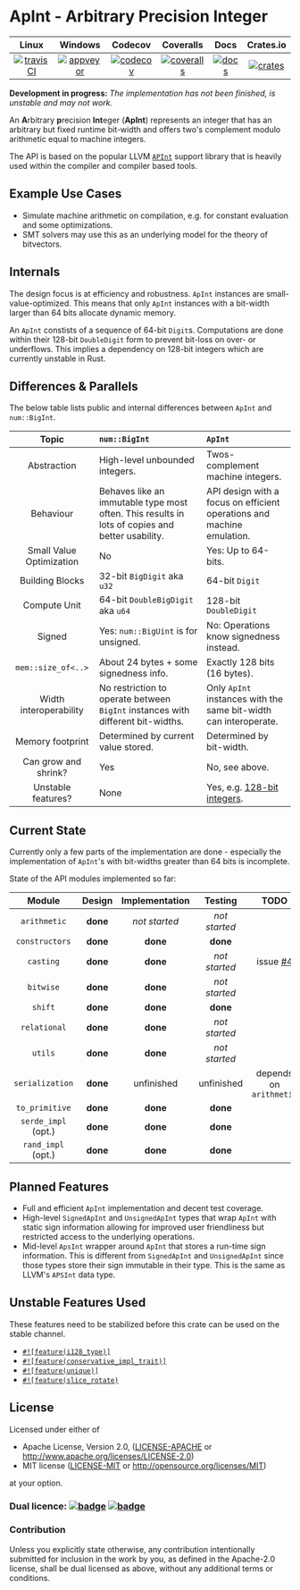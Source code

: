 ApInt - Arbitrary Precision Integer
===================================

|        Linux        |       Windows       |       Codecov        |       Coveralls      |       Docs       |       Crates.io      |
|:-------------------:|:-------------------:|:--------------------:|:--------------------:|:----------------:|:--------------------:|
| [![travisCI][1]][2] | [![appveyor][3]][4] | [![codecov][15]][16] | [![coveralls][5]][6] | [![docs][11]][12] | [![crates][13]][14] |

**Development in progress:** *The implementation has not been finished, is unstable and may not work.*

An **A**rbitrary **p**recision **Int**eger (**ApInt**) represents an integer that has an arbitrary but 
fixed runtime bit-width and offers two's complement modulo arithmetic equal to machine integers.

The API is based on the popular LLVM [`APInt`](http://llvm.org/doxygen/classllvm_1_1APInt.html) support library
that is heavily used within the compiler and compiler based tools.

## Example Use Cases

- Simulate machine arithmetic on compilation, e.g. for constant evaluation and some optimizations.
- SMT solvers may use this as an underlying model for the theory of bitvectors.

## Internals

The design focus is at efficiency and robustness.
`ApInt` instances are small-value-optimized. This means that only `ApInt` instances with a bit-width larger than 64 bits allocate dynamic memory.

An `ApInt` constists of a sequence of 64-bit `Digit`s.
Computations are done within their 128-bit `DoubleDigit` form to prevent bit-loss on over- or underflows.
This implies a dependency on 128-bit integers which are currently unstable in Rust.

## Differences & Parallels

The below table lists public and internal differences between `ApInt` and `num::BigInt`.

|        Topic             |               `num::BigInt`               |               `ApInt`                   |
|:------------------------:|:------------------------------------------|:----------------------------------------|
| Abstraction              | High-level unbounded integers.            | Twos-complement machine integers.       |
| Behaviour                | Behaves like an immutable type most often. This results in lots of copies and better usability. | API design with a focus on efficient operations and machine emulation. |
| Small Value Optimization   | No                                        | Yes: Up to 64-bits.                     |
| Building Blocks          | 32-bit `BigDigit` aka `u32`               | 64-bit `Digit`                          |
| Compute Unit             | 64-bit `DoubleBigDigit` aka `u64`         | 128-bit `DoubleDigit`                   |
| Signed                   | Yes: `num::BigUint` is for unsigned.      | No: Operations know signedness instead. |
| `mem::size_of<..>`       | About 24 bytes + some signedness info.    | Exactly 128 bits (16 bytes).            |
| Width interoperability   | No restriction to operate between `BigInt` instances with different bit-widths. | Only `ApInt` instances with the same bit-width can interoperate. |
| Memory footprint         | Determined by current value stored.       | Determined by bit-width.                |
| Can grow and shrink?     | Yes                                       | No, see above.                          |
| Unstable features?       | None                                      | Yes, e.g. [128-bit integers][17].                  |

## Current State

Currently only a few parts of the implementation are done - especially the implementation of `ApInt`'s with bit-widths greater than 64 bits is incomplete.

State of the API modules implemented so far:

|        Module       | Design | Implementation | Testing | TODO |
|:-------------------:|:------:|:--------------:|:-------:|:----:|
| `arithmetic`        | **done** | *not started* | *not started* | |
| `constructors`      | **done** | **done** | **done** | |
| `casting`           | **done** | **done** | *not started* | issue [#4](https://github.com/Robbepop/apint/issues/4) |
| `bitwise`           | **done** | **done** | *not started* | |
| `shift`             | **done** | **done** |  **done** | |
| `relational`        | **done** | **done** | *not started* | |
| `utils`             | **done** | **done** | *not started* | |
| `serialization`     | **done** | unfinished | unfinished | depends on `arithmetic` |
| `to_primitive`      | **done** | **done** | **done** | |
| `serde_impl` (opt.) | **done** | **done** | **done** | |
| `rand_impl` (opt.)  | **done** | **done** | **done** | |

## Planned Features

- Full and efficient `ApInt` implementation and decent test coverage.
- High-level `SignedApInt` and `UnsignedApInt` types that wrap `ApInt` with static sign information
  allowing for improved user friendliness but restricted access to the underlying operations.
- Mid-level `ApsInt` wrapper around `ApInt` that stores a run-time sign information.
  This is different from `SignedApInt` and `UnsignedApInt` since those types store
  their sign immutable in their type. This is the same as LLVM's `APSInt` data type.

## Unstable Features Used

These features need to be stabilized before this crate can be used on the stable channel.

- [`#![feature(i128_type)]`][17]
- [`#![feature(conservative_impl_trait)]`][18]
- [`#![feature(unique)]`][19]
- [`#![feature(slice_rotate)`][20]

## License

Licensed under either of

 * Apache License, Version 2.0, ([LICENSE-APACHE](LICENSE-APACHE) or http://www.apache.org/licenses/LICENSE-2.0)
 * MIT license ([LICENSE-MIT](LICENSE-MIT) or http://opensource.org/licenses/MIT)

at your option.

### Dual licence: [![badge][7]](LICENSE-MIT) [![badge][8]](LICENSE-APACHE)

### Contribution

Unless you explicitly state otherwise, any contribution intentionally submitted
for inclusion in the work by you, as defined in the Apache-2.0 license, shall be dual licensed as above, without any
additional terms or conditions.

[1]: https://travis-ci.org/Robbepop/apint.svg?branch=master
[2]: https://travis-ci.org/Robbepop/apint
[3]: https://ci.appveyor.com/api/projects/status/16fc9l6rtroo4xqd?svg=true
[4]: https://ci.appveyor.com/project/Robbepop/apint/branch/master
[5]: https://coveralls.io/repos/github/Robbepop/apint/badge.svg?branch=master
[6]: https://coveralls.io/github/Robbepop/apint?branch=master
[7]: https://img.shields.io/badge/license-MIT-blue.svg
[8]: https://img.shields.io/badge/license-APACHE-orange.svg
[9]: ./LICENSE-MIT
[10]: ./LICENSE-APACHE
[11]: https://docs.rs/apint/badge.svg
[12]: https://docs.rs/apint/0.0.0-alpha.6
[13]: https://img.shields.io/crates/v/apint.svg
[14]: https://crates.io/crates/apint/0.0.0-alpha.6
[15]: https://codecov.io/gh/robbepop/apint/branch/master/graph/badge.svg
[16]: https://codecov.io/gh/Robbepop/apint/branch/master

[17]: https://github.com/rust-lang/rust/issues/35118
[18]: https://github.com/rust-lang/rust/issues/34511
[19]: https://github.com/rust-lang/rust/issues/27730
[20]: https://github.com/rust-lang/rust/issues/41891
